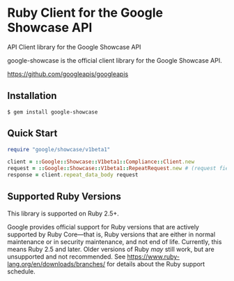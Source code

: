 # Ruby Client for the Google Showcase API

API Client library for the Google Showcase API

google-showcase is the official client library for the Google Showcase API.

https://github.com/googleapis/googleapis

## Installation

```
$ gem install google-showcase
```

## Quick Start

```ruby
require "google/showcase/v1beta1"

client = ::Google::Showcase::V1beta1::Compliance::Client.new
request = ::Google::Showcase::V1beta1::RepeatRequest.new # (request fields as keyword arguments...)
response = client.repeat_data_body request
```

## Supported Ruby Versions

This library is supported on Ruby 2.5+.

Google provides official support for Ruby versions that are actively supported
by Ruby Core—that is, Ruby versions that are either in normal maintenance or
in security maintenance, and not end of life. Currently, this means Ruby 2.5
and later. Older versions of Ruby _may_ still work, but are unsupported and not
recommended. See https://www.ruby-lang.org/en/downloads/branches/ for details
about the Ruby support schedule.
